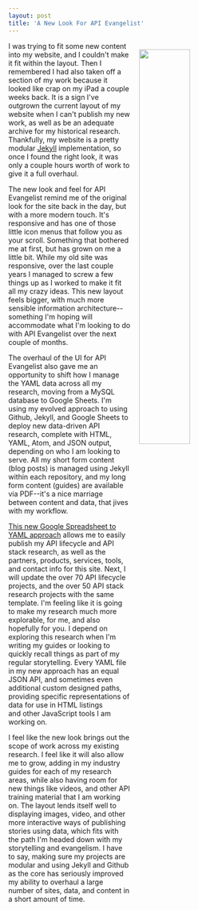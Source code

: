 ```yaml
---
layout: post
title: 'A New Look For API Evangelist'
---
```

<p><a href="http://apievangelist.com"><img style="padding: 15px;" src="http://kinlane-productions.s3.amazonaws.com/api_evangelist_site/blog/api_evangelist_new_look.png" alt="" width="45%" align="right" /></a></p>
<p>I was trying to fit some new content into my website, and I couldn't make it fit within the layout. Then I remembered I had also taken off a section of my work because it looked like crap on my iPad a couple weeks back. It is a sign I've outgrown the current layout of my website when I can't publish my new work, as well as be an adequate archive for my historical research. Thankfully, my website is a pretty modular <a href="https://jekyllrb.com/">Jekyll</a> implementation, so once I found the right look, it was only a couple hours worth of work to give it a full overhaul.</p>
<p>The new look and feel for API Evangelist remind me of the original look for the site back in the day, but with a more modern touch. It's responsive and has&nbsp;one of those little icon menus that follow you as your scroll. Something that bothered me at first, but has grown on me a little bit. While my old site was responsive, over the last couple years I managed to screw a few things up as I worked to make it fit all my crazy ideas. This new layout feels bigger, with much more sensible information architecture--something I'm hoping will accommodate&nbsp;what I'm looking to do with API Evangelist over the next couple of months.</p>
<p>The overhaul of the UI for API Evangelist also gave me an opportunity to shift how I manage the YAML data across all my research, moving from a MySQL database to Google Sheets. I'm using my evolved approach to using Github, Jekyll, and Google Sheets to deploy new data-driven API research, complete with HTML, YAML, Atom, and JSON output, depending on who I am looking to serve. All my short form content (blog posts) is managed using Jekyll within each repository, and my long form content (guides) are available via PDF--it's a nice marriage between content and data, that jives with my workflow.</p>
<p><a href="https://apievangelist.com/2017/05/10/simple-apis-with-jekyll-and-github-with-data-managed-via-google-spreadsheets/">This new Google Spreadsheet to YAML approach</a> allows me to easily publish my API lifecycle and API stack research, as well as the partners, products, services, tools, and contact info for this site. Next, I will update the over 70 API lifecycle projects, and the over 50 API stack research projects with the same template. I'm feeling like it is going to make my research much more explorable, for me, and also hopefully for you. I depend on exploring this research when I'm writing my guides or looking to quickly recall things as part of my regular storytelling. Every YAML file in my new approach has an equal JSON API, and sometimes even additional custom designed paths, providing specific representations of data for use in HTML listings and&nbsp;other JavaScript tools I am working on.</p>
<p>I feel like the new look brings out the scope of work across my existing research. I feel like it will also allow me to grow, adding in my industry guides for each of my research areas, while also having room for new things like videos, and other API training material that I am working on. The layout lends itself well to displaying images, video, and other more interactive ways of publishing stories using data, which fits with the path I'm headed down with my storytelling and evangelism. I have to say, making sure my projects are modular and using Jekyll and Github as the core has seriously improved my ability to overhaul a large number of sites, data, and content in a short amount of time.</p>